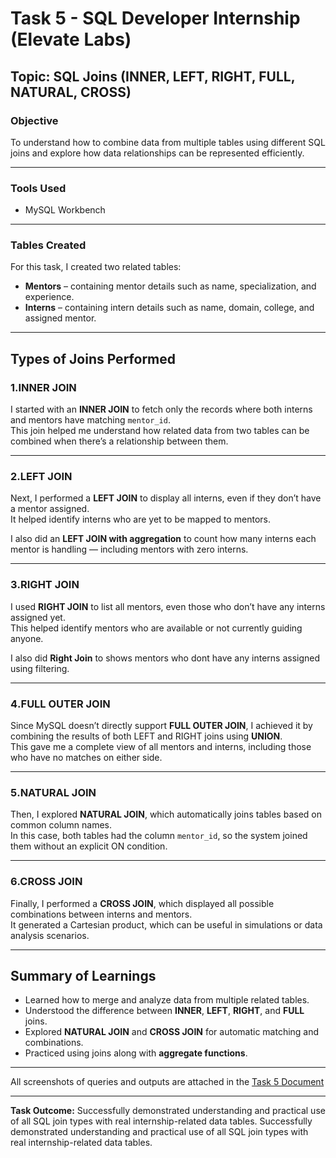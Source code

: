 # Task 5 - SQL Developer Internship (Elevate Labs)
## Topic: SQL Joins (INNER, LEFT, RIGHT, FULL, NATURAL, CROSS)

### Objective
To understand how to combine data from multiple tables using different SQL joins and explore how data relationships can be represented efficiently.

---
### Tools Used
- MySQL Workbench  

---

### Tables Created
For this task, I created two related tables:
- **Mentors** – containing mentor details such as name, specialization, and experience.  
- **Interns** – containing intern details such as name, domain, college, and assigned mentor.  

---

## Types of Joins Performed

### 1️.INNER JOIN
I started with an **INNER JOIN** to fetch only the records where both interns and mentors have matching `mentor_id`.  
This join helped me understand how related data from two tables can be combined when there’s a relationship between them.

---

### 2️.LEFT JOIN
Next, I performed a **LEFT JOIN** to display all interns, even if they don’t have a mentor assigned.  
It helped identify interns who are yet to be mapped to mentors.  

I also did an **LEFT JOIN with aggregation** to count how many interns each mentor is handling — including mentors with zero interns.

---

### 3️.RIGHT JOIN
I used **RIGHT JOIN** to list all mentors, even those who don’t have any interns assigned yet.  
This helped identify mentors who are available or not currently guiding anyone.

I also did **Right Join** to shows mentors who dont have any interns assigned using filtering.

---

### 4️.FULL OUTER JOIN
Since MySQL doesn’t directly support **FULL OUTER JOIN**, I achieved it by combining the results of both LEFT and RIGHT joins using **UNION**.  
This gave me a complete view of all mentors and interns, including those who have no matches on either side.

---

### 5️.NATURAL JOIN
Then, I explored **NATURAL JOIN**, which automatically joins tables based on common column names.  
In this case, both tables had the column `mentor_id`, so the system joined them without an explicit ON condition.

---

### 6️.CROSS JOIN
Finally, I performed a **CROSS JOIN**, which displayed all possible combinations between interns and mentors.  
It generated a Cartesian product, which can be useful in simulations or data analysis scenarios.

---

## Summary of Learnings
- Learned how to merge and analyze data from multiple related tables.  
- Understood the difference between **INNER**, **LEFT**, **RIGHT**, and **FULL** joins.  
- Explored **NATURAL JOIN** and **CROSS JOIN** for automatic matching and combinations.  
- Practiced using joins along with **aggregate functions**.  

---

All screenshots of queries and outputs are attached in the [Task 5 Document](Task_5-Joins.docx)



---

**Task Outcome:** 
Successfully demonstrated understanding and practical use of all SQL join types with real internship-related data tables.
Successfully demonstrated understanding and practical use of all SQL join types with real internship-related data tables.

